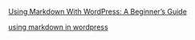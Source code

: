 
[Using Markdown With WordPress: A Beginner’s Guide](https://www.wpexplorer.com/wp-markdown-wordpress-guide/)

[using markdown in wordpress](https://wpengine.com/resources/using-markdown-wordpress/)


